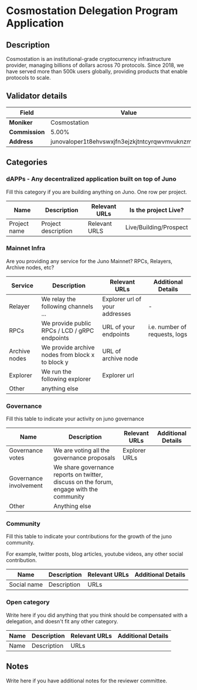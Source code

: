 # Cosmostation Delegation Program Application

## Description

Cosmostation is an institutional-grade cryptocurrency infrastructure provider, managing billions of dollars across 70 protocols. Since 2018, we have served more than 500k users globally, providing products that enable protocols to scale.

## Validator details

| Field          | Value                   |
| -------------- | ----------------------- |
| **Moniker**    | Cosmostation            |
| **Commission** | 5.00% |
| **Address**    | junovaloper1t8ehvswxjfn3ejzkjtntcyrqwvmvuknzmvtaaa         |

## Categories

### dAPPs - Any decentralized application built on top of Juno

Fill this category if you are building anything on Juno. One row per project.

| Name         | Description         | Relevant URLs | Is the project Live?   |
| ------------ | ------------------- | ------------- | ---------------------- |
| Project name | Project description | Relevant URLS | Live/Building/Prospect |

### Mainnet Infra

Are you providing any service for the Juno Mainnet? RPCs, Relayers, Archive nodes, etc?

| Service       | Description                                      | Relevant URLs                  | Additional Details            |
| ------------- | ------------------------------------------------ | ------------------------------ | ----------------------------- |
| Relayer       | We relay the following channels ...              | Explorer url of your addresses | -                             |
| RPCs          | We provide public RPCs / LCD / gRPC endpoints    | URL of your endpoints          | i.e. number of requests, logs |
| Archive nodes | We provide archive nodes from block x to block y | URL of archive node            |                               |
| Explorer      | We run the following explorer                    | Explorer url                   |                               |
| Other         | anything else                                    |                                |                               |


### Governance

Fill this table to indicate your activity on juno governance

| Name                   | Description                                                                             | Relevant URLs | Additional Details |
| ---------------------- | --------------------------------------------------------------------------------------- | ------------- | ------------------ |
| Governance votes       | We are voting all the governance proposals                                              | Explorer URLs |                    |
| Governance involvement | We share governance reports on twitter, discuss on the forum, engage with the community |               |                    |
| Other                  | Anything else                                                                           |               |                    |

### Community

Fill this table to indicate your contributions for the growth of the juno community.

For example, twitter posts, blog articles, youtube videos, any other social contribution.

| Name        | Description | Relevant URLs | Additional Details |
| ----------- | ----------- | ------------- | ------------------ |
| Social name | Description | URLs          |                    |

### Open category

Write here if you did anything that you think should be compensated with a delegation, and doesn't fit any other category.

| Name | Description | Relevant URLs | Additional Details |
| ---- | ----------- | ------------- | ------------------ |
| Name | Description | URLs          |                    |

## Notes

Write here if you have additional notes for the reviewer committee.

